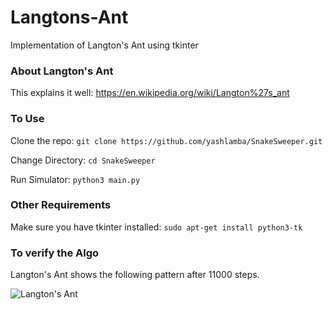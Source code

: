 # Langtons-Ant
Implementation of Langton's Ant using tkinter

### About Langton's Ant

This explains it well: https://en.wikipedia.org/wiki/Langton%27s_ant

### To Use

Clone the repo: `git clone https://github.com/yashlamba/SnakeSweeper.git`

Change Directory: `cd SnakeSweeper`

Run Simulator: `python3 main.py`

### Other Requirements

Make sure you have tkinter installed: `sudo apt-get install python3-tk`

### To verify the Algo 

Langton's Ant shows the following pattern after 11000 steps.

![Langton's Ant](https://upload.wikimedia.org/wikipedia/commons/d/d3/LangtonsAnt.png)
